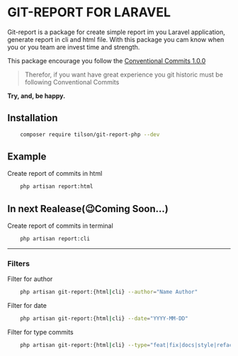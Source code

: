 # GIT-REPORT FOR LARAVEL

Git-report is a package for create simple report im you Laravel application, generate report in cli and html file. With this package you cam know when you  or you team are invest time and strength.

This package encourage you follow the [Conventional Commits 1.0.0
](https://www.conventionalcommits.org/en/v1.0.0/)

> Therefor, if you want have great experience you git historic must be following Conventional Commits


**Try, and, be happy.**

## Installation

```sh
    composer require tilson/git-report-php --dev
```


## Example

Create report of commits in html
```sh
    php artisan report:html
```


## In next Realease(😉Coming Soon...)


Create report of commits in terminal
```sh
    php artisan report:cli
```

---

### Filters

Filter for author
```sh
    php artisan git-report:{html|cli} --author="Name Author"
```

Filter for date
```sh
    php artisan git-report:{html|cli} --date="YYYY-MM-DD"
```

Filter for type commits
```sh
    php artisan git-report:{html|cli} --type="feat|fix|docs|style|refactor|test|chore"
```
